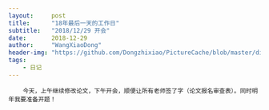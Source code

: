 ```yaml
---
layout:     post
title:      "18年最后一天的工作日"
subtitle:   "2018/12/29 开会"
date:       2018-12-29
author:     "WangXiaoDong"
header-img: "https://github.com/Dongzhixiao/PictureCache/blob/master/diaryPic/20181229.jpg?raw=true"
tags:
    - 日记
---
```



```
    今天，上午继续修改论文，下午开会，顺便让所有老师签了字（论文报名审查表）。同时明年我要准备开题！
```

